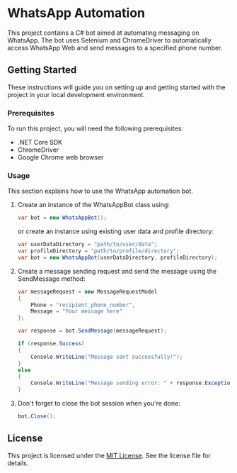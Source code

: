 # WhatsApp Automation

This project contains a C# bot aimed at automating messaging on WhatsApp. The bot uses Selenium and ChromeDriver to automatically access WhatsApp Web and send messages to a specified phone number.

## Getting Started

These instructions will guide you on setting up and getting started with the project in your local development environment.

### Prerequisites

To run this project, you will need the following prerequisites:

- .NET Core SDK
- ChromeDriver
- Google Chrome web browser

### Usage

This section explains how to use the WhatsApp automation bot.

1. Create an instance of the WhatsAppBot class using:

   ```csharp
   var bot = new WhatsAppBot();
   ```

   or create an instance using existing user data and profile directory:

   ```csharp
   var userDataDirectory = "path/to/user/data";
   var profileDirectory = "path/to/profile/directory";
   var bot = new WhatsAppBot(userDataDirectory, profileDirectory);
   ```

2. Create a message sending request and send the message using the SendMessage method:

   ```csharp
   var messageRequest = new MessageRequestModel
   {
       Phone = "recipient_phone_number",
       Message = "Your message here"
   };

   var response = bot.SendMessage(messageRequest);

   if (response.Success)
   {
       Console.WriteLine("Message sent successfully!");
   }
   else
   {
       Console.WriteLine("Message sending error: " + response.Exception.Message);
   }
   ```

3. Don't forget to close the bot session when you're done:

   ```csharp
   bot.Close();
   ```

## License

This project is licensed under the [MIT License](LICENSE). See the license file for details.
